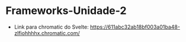 # Frameworks-Unidade-2

- Link para chromatic do Svelte: https://611abc32ab18bf003a01ba48-zlfiohhhhx.chromatic.com/
